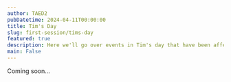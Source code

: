 ```yaml
---
author: TAED2
pubDatetime: 2024-04-11T00:00:00
title: Tim's Day
slug: first-session/tims-day
featured: true
description: Here we'll go over events in Tim's day that have been affected by bias.
main: False
---
```


Coming soon...
